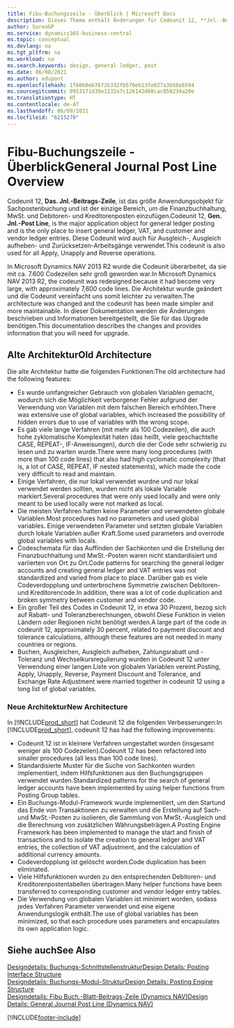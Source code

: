 ```yaml
---
title: Fibu-Buchungszeile - Überblick | Microsoft Docs
description: Dieses Thema enthält Änderungen für Codeunit 12, **Jnl.-Beitrags-Zeile**, welche das größte Anwendungsobjekt für Sachpostenbuchung ist und der einzige Bereich, um in der Finanzbuchhaltung MwSt. und Debitoren- und Kreditorenposten einzufügen.
author: SorenGP
ms.service: dynamics365-business-central
ms.topic: conceptual
ms.devlang: na
ms.tgt_pltfrm: na
ms.workload: na
ms.search.keywords: design, general ledger, post
ms.date: 06/08/2021
ms.author: edupont
ms.openlocfilehash: 1f6060eb7672b332fb570eb13fe027a3b58e6594
ms.sourcegitcommit: 0953171d39e1232a7c126142d68cac858234a20e
ms.translationtype: HT
ms.contentlocale: de-AT
ms.lasthandoff: 06/09/2021
ms.locfileid: "6215270"
---
```

# <a name="general-journal-post-line-overview"></a><span data-ttu-id="97e80-103">Fibu-Buchungszeile - Überblick</span><span class="sxs-lookup"><span data-stu-id="97e80-103">General Journal Post Line Overview</span></span>

<span data-ttu-id="97e80-104">Codeunit 12, **Das. Jnl.-Beitrags-Zeile**, ist das größe Anwendungsobjekt für Sachpostenbuchung und ist der einzige Bereich, um die Finanzbuchhaltung, MwSt. und Debitoren- und Kreditorenposten einzufügen.</span><span class="sxs-lookup"><span data-stu-id="97e80-104">Codeunit 12, **Gen. Jnl.-Post Line**, is the major application object for general ledger posting and is the only place to insert general ledger, VAT, and customer and vendor ledger entries.</span></span> <span data-ttu-id="97e80-105">Diese Codeunit wird auch für Ausgleich-, Ausgleich aufheben- und Zurücksetzen-Arbeitsgänge verwendet.</span><span class="sxs-lookup"><span data-stu-id="97e80-105">This codeunit is also used for all Apply, Unapply and Reverse operations.</span></span>  
  
<span data-ttu-id="97e80-106">In Microsoft Dynamics NAV 2013 R2 wurde die Codeunit überarbeitet, da sie mit ca. 7.600 Codezeilen sehr groß geworden war.</span><span class="sxs-lookup"><span data-stu-id="97e80-106">In Microsoft Dynamics NAV 2013 R2, the codeunit was redesigned because it had become very large, with approximately 7,600 code lines.</span></span> <span data-ttu-id="97e80-107">Die Architektur wurde geändert und die Codeunit vereinfacht uns somit leichter zu verwalten.</span><span class="sxs-lookup"><span data-stu-id="97e80-107">The architecture was changed and the codeunit has been made simpler and more maintainable.</span></span> <span data-ttu-id="97e80-108">In dieser Dokumentation werden die Änderungen beschrieben und Informationen bereitgestellt, die Sie für das Upgrade benötigen.</span><span class="sxs-lookup"><span data-stu-id="97e80-108">This documentation describes the changes and provides information that you will need for upgrade.</span></span>  
  
## <a name="old-architecture"></a><span data-ttu-id="97e80-109">Alte Architektur</span><span class="sxs-lookup"><span data-stu-id="97e80-109">Old Architecture</span></span>  
<span data-ttu-id="97e80-110">Die alte Architektur hatte die folgenden Funktionen:</span><span class="sxs-lookup"><span data-stu-id="97e80-110">The old architecture had the following features:</span></span>  
  
* <span data-ttu-id="97e80-111">Es wurde umfangreicher Gebrauch von globalen Variablen gemacht, wodurch sich die Möglichkeit verborgener Fehler aufgrund der Verwendung von Variablen mit dem falschen Bereich erhöhten.</span><span class="sxs-lookup"><span data-stu-id="97e80-111">There was extensive use of global variables, which increased the possibility of hidden errors due to use of variables with the wrong scope.</span></span>  
* <span data-ttu-id="97e80-112">Es gab viele lange Verfahren (mit mehr als 100 Codezeilen), die auch hohe zyklomatische Komplexität haten (das heißt, viele geschachtelte CASE, REPEAT-, IF-Anweisungen), durch die der Code sehr schwierig zu lesen und zu warten wurde.</span><span class="sxs-lookup"><span data-stu-id="97e80-112">There were many long procedures (with more than 100 code lines) that also had high cyclomatic complexity (that is, a lot of CASE, REPEAT, IF nested statements), which made the code very difficult to read and maintain.</span></span>  
* <span data-ttu-id="97e80-113">Einige Verfahren, die nur lokal verwendet wurdne und nur lokal verwendet werden sollten, wurden nicht als lokale Variable markiert.</span><span class="sxs-lookup"><span data-stu-id="97e80-113">Several procedures that were only used locally and were only meant to be used locally were not marked as local.</span></span>  
* <span data-ttu-id="97e80-114">Die meisten Verfahren hatten keine Parameter und verwendeten globale Variablen.</span><span class="sxs-lookup"><span data-stu-id="97e80-114">Most procedures had no parameters and used global variables.</span></span> <span data-ttu-id="97e80-115">Einige verwendeten Parameter und setzten globale Variablen durch lokale Variablen außer Kraft.</span><span class="sxs-lookup"><span data-stu-id="97e80-115">Some used parameters and overrode global variables with locals.</span></span>  
* <span data-ttu-id="97e80-116">Codeschemata für das Auffinden der Sachkonten und die Erstellung der Finanzbuchhaltung und MwSt.-Posten waren nicht standardisiert und variierten von Ort zu Ort.</span><span class="sxs-lookup"><span data-stu-id="97e80-116">Code patterns for searching the general ledger accounts and creating general ledger and VAT entries was not standardized and varied from place to place.</span></span> <span data-ttu-id="97e80-117">Darüber gab es viele Codeverdopplung und unterbrochene Symmetrie zwischen Debitoren- und Kreditorencode.</span><span class="sxs-lookup"><span data-stu-id="97e80-117">In addition, there was a lot of code duplication and broken symmetry between customer and vendor code.</span></span>  
* <span data-ttu-id="97e80-118">Ein großer Teil des Codes in Codeunit 12, in etwa 30 Prozent, bezog sich auf Rabatt- und Toleranzberechnungen, obwohl Diese Funktion in vielen Ländern oder Regionen nicht benötigt werden.</span><span class="sxs-lookup"><span data-stu-id="97e80-118">A large part of the code in codeunit 12, approximately 30 percent, related to payment discount and tolerance calculations, although these features are not needed in many countries or regions.</span></span>  
* <span data-ttu-id="97e80-119">Buchen, Ausgleichen, Ausgleich aufheben, Zahlungsrabatt und -Toleranz und Wechselkursregulierung wurden in Codeunit 12 unter Verwendung einer langen Liste von globalen Variablen vereint.</span><span class="sxs-lookup"><span data-stu-id="97e80-119">Posting, Apply, Unapply, Reverse, Payment Discount and Tolerance, and Exchange Rate Adjustment were married together in codeunit 12 using a long list of global variables.</span></span>  
  
### <a name="new-architecture"></a><span data-ttu-id="97e80-120">Neue Architektur</span><span class="sxs-lookup"><span data-stu-id="97e80-120">New Architecture</span></span>  
<span data-ttu-id="97e80-121">In [!INCLUDE[prod_short](includes/prod_short.md)] hat Codeunit 12 die folgenden Verbesserungen:</span><span class="sxs-lookup"><span data-stu-id="97e80-121">In [!INCLUDE[prod_short](includes/prod_short.md)], codeunit 12 has had the following improvements:</span></span>  
  
* <span data-ttu-id="97e80-122">Codeunit 12 ist in kleinere Verfahren umgestaltet worden (insgesamt weniger als 100 Codezeilen).</span><span class="sxs-lookup"><span data-stu-id="97e80-122">Codeunit 12 has been refactored into smaller procedures (all less than 100 code lines).</span></span>  
* <span data-ttu-id="97e80-123">Standardisierte Muster für die Suche von Sachkonten wurden implementiert, indem Hilfsfunktionen aus den Buchungsgruppen verwendet wurden.</span><span class="sxs-lookup"><span data-stu-id="97e80-123">Standardized patterns for the search of general ledger accounts have been implemented by using helper functions from Posting Group tables.</span></span>  
* <span data-ttu-id="97e80-124">Ein Buchungs-Modul-Framework wurde implementiert, um den Startund das Ende von Transaktionen zu verwalten und die Erstellung auf Sach- und MwSt.-Posten zu isolieren, die Sammlung von MwSt.-Ausgleich und die Berechnung von zusätzlichen Währungsbeträgen.</span><span class="sxs-lookup"><span data-stu-id="97e80-124">A Posting Engine Framework has been implemented to manage the start and finish of transactions and to isolate the creation to general ledger and VAT entries, the collection of VAT adjustment, and the calculation of additional currency amounts.</span></span>  
* <span data-ttu-id="97e80-125">Codeverdopplung ist gelöscht worden.</span><span class="sxs-lookup"><span data-stu-id="97e80-125">Code duplication has been eliminated.</span></span>  
* <span data-ttu-id="97e80-126">Viele Hilfsfunktionen wurden zu den entsprechenden Debitoren- und Kreditorenpostentabellen übertragen.</span><span class="sxs-lookup"><span data-stu-id="97e80-126">Many helper functions have been transferred to corresponding customer and vendor ledger entry tables.</span></span>  
* <span data-ttu-id="97e80-127">Die Verwendung von globalen Variablen ist minimiert worden, sodass jedes Verfahren Parameter verwendet und eine eigene Anwendungslogik enthält.</span><span class="sxs-lookup"><span data-stu-id="97e80-127">The use of global variables has been minimized, so that each procedure uses parameters and encapsulates its own application logic.</span></span>  
  
## <a name="see-also"></a><span data-ttu-id="97e80-128">Siehe auch</span><span class="sxs-lookup"><span data-stu-id="97e80-128">See Also</span></span>

[<span data-ttu-id="97e80-129">Designdetails: Buchungs-Schnittstellenstruktur</span><span class="sxs-lookup"><span data-stu-id="97e80-129">Design Details: Posting Interface Structure</span></span>](design-details-posting-interface-structure.md)  
[<span data-ttu-id="97e80-130">Designdetails: Buchungs-Modul-Struktur</span><span class="sxs-lookup"><span data-stu-id="97e80-130">Design Details: Posting Engine Structure</span></span>](design-details-posting-engine-structure.md)  
[<span data-ttu-id="97e80-131">Designdetails: Fibu Buch.-Blatt-Beitrags-Zeile (Dynamics NAV)</span><span class="sxs-lookup"><span data-stu-id="97e80-131">Design Details: General Journal Post Line (Dynamics NAV)</span></span>](/dynamics-nav-app/design-details-general-journal-post-line)  


[!INCLUDE[footer-include](includes/footer-banner.md)]